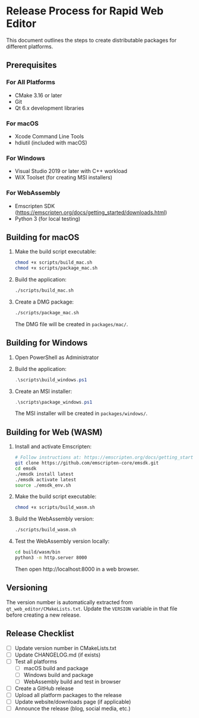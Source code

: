 # Release Process for Rapid Web Editor

This document outlines the steps to create distributable packages for different platforms.

## Prerequisites

### For All Platforms
- CMake 3.16 or later
- Git
- Qt 6.x development libraries

### For macOS
- Xcode Command Line Tools
- hdiutil (included with macOS)

### For Windows
- Visual Studio 2019 or later with C++ workload
- WiX Toolset (for creating MSI installers)

### For WebAssembly
- Emscripten SDK (https://emscripten.org/docs/getting_started/downloads.html)
- Python 3 (for local testing)

## Building for macOS

1. Make the build script executable:
   ```bash
   chmod +x scripts/build_mac.sh
   chmod +x scripts/package_mac.sh
   ```

2. Build the application:
   ```bash
   ./scripts/build_mac.sh
   ```

3. Create a DMG package:
   ```bash
   ./scripts/package_mac.sh
   ```

   The DMG file will be created in `packages/mac/`.

## Building for Windows

1. Open PowerShell as Administrator

2. Build the application:
   ```powershell
   .\scripts\build_windows.ps1
   ```

3. Create an MSI installer:
   ```powershell
   .\scripts\package_windows.ps1
   ```

   The MSI installer will be created in `packages/windows/`.

## Building for Web (WASM)

1. Install and activate Emscripten:
   ```bash
   # Follow instructions at: https://emscripten.org/docs/getting_started/downloads.html
   git clone https://github.com/emscripten-core/emsdk.git
   cd emsdk
   ./emsdk install latest
   ./emsdk activate latest
   source ./emsdk_env.sh
   ```

2. Make the build script executable:
   ```bash
   chmod +x scripts/build_wasm.sh
   ```

3. Build the WebAssembly version:
   ```bash
   ./scripts/build_wasm.sh
   ```

4. Test the WebAssembly version locally:
   ```bash
   cd build/wasm/bin
   python3 -m http.server 8000
   ```
   Then open http://localhost:8000 in a web browser.

## Versioning

The version number is automatically extracted from `qt_web_editor/CMakeLists.txt`. Update the `VERSION` variable in that file before creating a new release.

## Release Checklist

- [ ] Update version number in CMakeLists.txt
- [ ] Update CHANGELOG.md (if exists)
- [ ] Test all platforms
  - [ ] macOS build and package
  - [ ] Windows build and package
  - [ ] WebAssembly build and test in browser
- [ ] Create a GitHub release
- [ ] Upload all platform packages to the release
- [ ] Update website/downloads page (if applicable)
- [ ] Announce the release (blog, social media, etc.)
